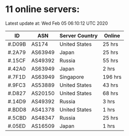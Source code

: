 # 11 online servers:

Latest update at: Wed Feb 05 06:10:12 UTC 2020

| ID | ASN | Server Country | Online |
| -- | --- | -------------- | ------ |
| #.D09B | AS174 | United States | 25 hrs |
| #.2A79 | AS63949 | Japan | 25 hrs |
| #.15CF | AS49392 | Russia | 55 hrs |
| #.42A0 | AS63949 | Japan | 2 hrs |
| #.7F1D | AS63949 | Singapore | 196 hrs |
| #.9FC3 | AS53889 | United States | 43 hrs |
| #.D827 | AS20150 | United States | 68 hrs |
| #.14D9 | AS49392 | Russia | 3 hrs |
| #.BDD8 | AS41378 | United States | 1 hrs |
| #.5CBD | AS48347 | Russia | 25 hrs |
| #.05ED | AS16509 | Japan | 1 hrs |

